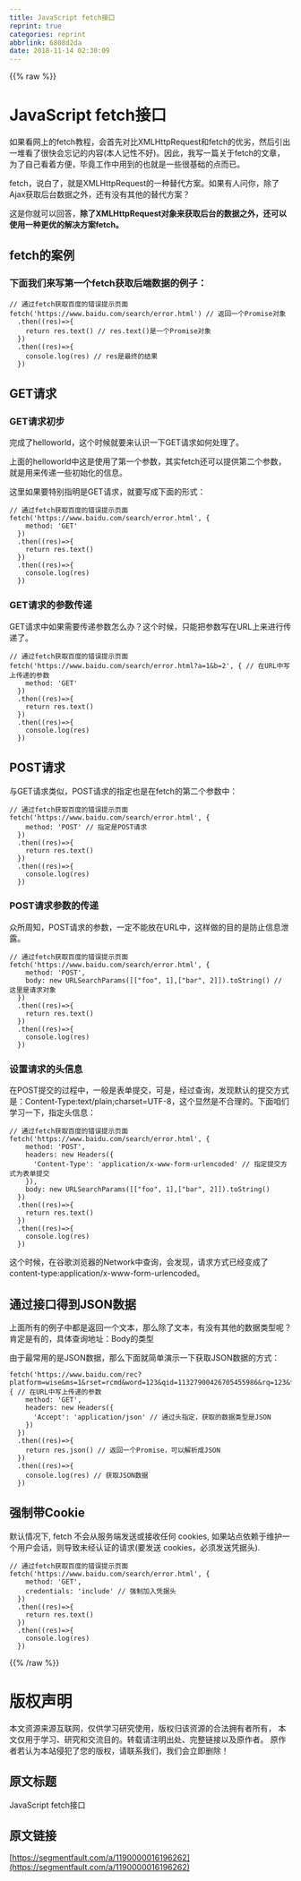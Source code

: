```yaml
---
title: JavaScript fetch接口
reprint: true
categories: reprint
abbrlink: 6808d2da
date: 2018-11-14 02:30:09
---
```


{{% raw %}}
<h1>JavaScript fetch&#x63A5;&#x53E3;</h1><p>&#x5982;&#x679C;&#x770B;&#x7F51;&#x4E0A;&#x7684;fetch&#x6559;&#x7A0B;&#xFF0C;&#x4F1A;&#x9996;&#x5148;&#x5BF9;&#x6BD4;XMLHttpRequest&#x548C;fetch&#x7684;&#x4F18;&#x52A3;&#xFF0C;&#x7136;&#x540E;&#x5F15;&#x51FA;&#x4E00;&#x5806;&#x770B;&#x4E86;&#x5F88;&#x5FEB;&#x4F1A;&#x5FD8;&#x8BB0;&#x7684;&#x5185;&#x5BB9;(&#x672C;&#x4EBA;&#x8BB0;&#x6027;&#x4E0D;&#x597D;)&#x3002;&#x56E0;&#x6B64;&#xFF0C;&#x6211;&#x5199;&#x4E00;&#x7BC7;&#x5173;&#x4E8E;fetch&#x7684;&#x6587;&#x7AE0;&#xFF0C;&#x4E3A;&#x4E86;&#x81EA;&#x5DF1;&#x770B;&#x7740;&#x65B9;&#x4FBF;&#xFF0C;&#x6BD5;&#x7ADF;&#x5DE5;&#x4F5C;&#x4E2D;&#x7528;&#x5230;&#x7684;&#x4E5F;&#x5C31;&#x662F;&#x4E00;&#x4E9B;&#x5F88;&#x57FA;&#x7840;&#x7684;&#x70B9;&#x800C;&#x5DF2;&#x3002;</p><p>fetch&#xFF0C;&#x8BF4;&#x767D;&#x4E86;&#xFF0C;&#x5C31;&#x662F;XMLHttpRequest&#x7684;&#x4E00;&#x79CD;&#x66FF;&#x4EE3;&#x65B9;&#x6848;&#x3002;&#x5982;&#x679C;&#x6709;&#x4EBA;&#x95EE;&#x4F60;&#xFF0C;&#x9664;&#x4E86;Ajax&#x83B7;&#x53D6;&#x540E;&#x53F0;&#x6570;&#x636E;&#x4E4B;&#x5916;&#xFF0C;&#x8FD8;&#x6709;&#x6CA1;&#x6709;&#x5176;&#x4ED6;&#x7684;&#x66FF;&#x4EE3;&#x65B9;&#x6848;&#xFF1F;</p><p>&#x8FD9;&#x662F;&#x4F60;&#x5C31;&#x53EF;&#x4EE5;&#x56DE;&#x7B54;&#xFF0C;<strong>&#x9664;&#x4E86;XMLHttpRequest&#x5BF9;&#x8C61;&#x6765;&#x83B7;&#x53D6;&#x540E;&#x53F0;&#x7684;&#x6570;&#x636E;&#x4E4B;&#x5916;&#xFF0C;&#x8FD8;&#x53EF;&#x4EE5;&#x4F7F;&#x7528;&#x4E00;&#x79CD;&#x66F4;&#x4F18;&#x7684;&#x89E3;&#x51B3;&#x65B9;&#x6848;fetch&#x3002;</strong></p><h2>fetch&#x7684;&#x6848;&#x4F8B;</h2><h3>&#x4E0B;&#x9762;&#x6211;&#x4EEC;&#x6765;&#x5199;&#x7B2C;&#x4E00;&#x4E2A;fetch&#x83B7;&#x53D6;&#x540E;&#x7AEF;&#x6570;&#x636E;&#x7684;&#x4F8B;&#x5B50;&#xFF1A;</h3><pre><code>// &#x901A;&#x8FC7;fetch&#x83B7;&#x53D6;&#x767E;&#x5EA6;&#x7684;&#x9519;&#x8BEF;&#x63D0;&#x793A;&#x9875;&#x9762;
fetch(&apos;https://www.baidu.com/search/error.html&apos;) // &#x8FD4;&#x56DE;&#x4E00;&#x4E2A;Promise&#x5BF9;&#x8C61;
  .then((res)=&gt;{
    return res.text() // res.text()&#x662F;&#x4E00;&#x4E2A;Promise&#x5BF9;&#x8C61;
  })
  .then((res)=&gt;{
    console.log(res) // res&#x662F;&#x6700;&#x7EC8;&#x7684;&#x7ED3;&#x679C;
  })
</code></pre><h2>GET&#x8BF7;&#x6C42;</h2><h3>GET&#x8BF7;&#x6C42;&#x521D;&#x6B65;</h3><p>&#x5B8C;&#x6210;&#x4E86;helloworld&#xFF0C;&#x8FD9;&#x4E2A;&#x65F6;&#x5019;&#x5C31;&#x8981;&#x6765;&#x8BA4;&#x8BC6;&#x4E00;&#x4E0B;GET&#x8BF7;&#x6C42;&#x5982;&#x4F55;&#x5904;&#x7406;&#x4E86;&#x3002;</p><p>&#x4E0A;&#x9762;&#x7684;helloworld&#x4E2D;&#x8FD9;&#x662F;&#x4F7F;&#x7528;&#x4E86;&#x7B2C;&#x4E00;&#x4E2A;&#x53C2;&#x6570;&#xFF0C;&#x5176;&#x5B9E;fetch&#x8FD8;&#x53EF;&#x4EE5;&#x63D0;&#x4F9B;&#x7B2C;&#x4E8C;&#x4E2A;&#x53C2;&#x6570;&#xFF0C;&#x5C31;&#x662F;&#x7528;&#x6765;&#x4F20;&#x9012;&#x4E00;&#x4E9B;&#x521D;&#x59CB;&#x5316;&#x7684;&#x4FE1;&#x606F;&#x3002;</p><p>&#x8FD9;&#x91CC;&#x5982;&#x679C;&#x8981;&#x7279;&#x522B;&#x6307;&#x660E;&#x662F;GET&#x8BF7;&#x6C42;&#xFF0C;&#x5C31;&#x8981;&#x5199;&#x6210;&#x4E0B;&#x9762;&#x7684;&#x5F62;&#x5F0F;&#xFF1A;</p><pre><code>// &#x901A;&#x8FC7;fetch&#x83B7;&#x53D6;&#x767E;&#x5EA6;&#x7684;&#x9519;&#x8BEF;&#x63D0;&#x793A;&#x9875;&#x9762;
fetch(&apos;https://www.baidu.com/search/error.html&apos;, {
    method: &apos;GET&apos;
  })
  .then((res)=&gt;{
    return res.text()
  })
  .then((res)=&gt;{
    console.log(res)
  })</code></pre><h3>GET&#x8BF7;&#x6C42;&#x7684;&#x53C2;&#x6570;&#x4F20;&#x9012;</h3><p>GET&#x8BF7;&#x6C42;&#x4E2D;&#x5982;&#x679C;&#x9700;&#x8981;&#x4F20;&#x9012;&#x53C2;&#x6570;&#x600E;&#x4E48;&#x529E;&#xFF1F;&#x8FD9;&#x4E2A;&#x65F6;&#x5019;&#xFF0C;&#x53EA;&#x80FD;&#x628A;&#x53C2;&#x6570;&#x5199;&#x5728;URL&#x4E0A;&#x6765;&#x8FDB;&#x884C;&#x4F20;&#x9012;&#x4E86;&#x3002;</p><pre><code>// &#x901A;&#x8FC7;fetch&#x83B7;&#x53D6;&#x767E;&#x5EA6;&#x7684;&#x9519;&#x8BEF;&#x63D0;&#x793A;&#x9875;&#x9762;
fetch(&apos;https://www.baidu.com/search/error.html?a=1&amp;b=2&apos;, { // &#x5728;URL&#x4E2D;&#x5199;&#x4E0A;&#x4F20;&#x9012;&#x7684;&#x53C2;&#x6570;
    method: &apos;GET&apos;
  })
  .then((res)=&gt;{
    return res.text()
  })
  .then((res)=&gt;{
    console.log(res)
  })</code></pre><h2>POST&#x8BF7;&#x6C42;</h2><p>&#x4E0E;GET&#x8BF7;&#x6C42;&#x7C7B;&#x4F3C;&#xFF0C;POST&#x8BF7;&#x6C42;&#x7684;&#x6307;&#x5B9A;&#x4E5F;&#x662F;&#x5728;fetch&#x7684;&#x7B2C;&#x4E8C;&#x4E2A;&#x53C2;&#x6570;&#x4E2D;&#xFF1A;</p><pre><code>// &#x901A;&#x8FC7;fetch&#x83B7;&#x53D6;&#x767E;&#x5EA6;&#x7684;&#x9519;&#x8BEF;&#x63D0;&#x793A;&#x9875;&#x9762;
fetch(&apos;https://www.baidu.com/search/error.html&apos;, {
    method: &apos;POST&apos; // &#x6307;&#x5B9A;&#x662F;POST&#x8BF7;&#x6C42;
  })
  .then((res)=&gt;{
    return res.text()
  })
  .then((res)=&gt;{
    console.log(res)
  })</code></pre><h3>POST&#x8BF7;&#x6C42;&#x53C2;&#x6570;&#x7684;&#x4F20;&#x9012;</h3><p>&#x4F17;&#x6240;&#x5468;&#x77E5;&#xFF0C;POST&#x8BF7;&#x6C42;&#x7684;&#x53C2;&#x6570;&#xFF0C;&#x4E00;&#x5B9A;&#x4E0D;&#x80FD;&#x653E;&#x5728;URL&#x4E2D;&#xFF0C;&#x8FD9;&#x6837;&#x505A;&#x7684;&#x76EE;&#x7684;&#x662F;&#x9632;&#x6B62;&#x4FE1;&#x606F;&#x6CC4;&#x9732;&#x3002;</p><pre><code>// &#x901A;&#x8FC7;fetch&#x83B7;&#x53D6;&#x767E;&#x5EA6;&#x7684;&#x9519;&#x8BEF;&#x63D0;&#x793A;&#x9875;&#x9762;
fetch(&apos;https://www.baidu.com/search/error.html&apos;, {
    method: &apos;POST&apos;,
    body: new URLSearchParams([[&quot;foo&quot;, 1],[&quot;bar&quot;, 2]]).toString() // &#x8FD9;&#x91CC;&#x662F;&#x8BF7;&#x6C42;&#x5BF9;&#x8C61;
  })
  .then((res)=&gt;{
    return res.text()
  })
  .then((res)=&gt;{
    console.log(res)
  })</code></pre><h3>&#x8BBE;&#x7F6E;&#x8BF7;&#x6C42;&#x7684;&#x5934;&#x4FE1;&#x606F;</h3><p>&#x5728;POST&#x63D0;&#x4EA4;&#x7684;&#x8FC7;&#x7A0B;&#x4E2D;&#xFF0C;&#x4E00;&#x822C;&#x662F;&#x8868;&#x5355;&#x63D0;&#x4EA4;&#xFF0C;&#x53EF;&#x662F;&#xFF0C;&#x7ECF;&#x8FC7;&#x67E5;&#x8BE2;&#xFF0C;&#x53D1;&#x73B0;&#x9ED8;&#x8BA4;&#x7684;&#x63D0;&#x4EA4;&#x65B9;&#x5F0F;&#x662F;&#xFF1A;Content-Type:text/plain;charset=UTF-8&#xFF0C;&#x8FD9;&#x4E2A;&#x663E;&#x7136;&#x662F;&#x4E0D;&#x5408;&#x7406;&#x7684;&#x3002;&#x4E0B;&#x9762;&#x54B1;&#x4EEC;&#x5B66;&#x4E60;&#x4E00;&#x4E0B;&#xFF0C;&#x6307;&#x5B9A;&#x5934;&#x4FE1;&#x606F;&#xFF1A;</p><pre><code>// &#x901A;&#x8FC7;fetch&#x83B7;&#x53D6;&#x767E;&#x5EA6;&#x7684;&#x9519;&#x8BEF;&#x63D0;&#x793A;&#x9875;&#x9762;
fetch(&apos;https://www.baidu.com/search/error.html&apos;, {
    method: &apos;POST&apos;,
    headers: new Headers({
      &apos;Content-Type&apos;: &apos;application/x-www-form-urlencoded&apos; // &#x6307;&#x5B9A;&#x63D0;&#x4EA4;&#x65B9;&#x5F0F;&#x4E3A;&#x8868;&#x5355;&#x63D0;&#x4EA4;
    }),
    body: new URLSearchParams([[&quot;foo&quot;, 1],[&quot;bar&quot;, 2]]).toString()
  })
  .then((res)=&gt;{
    return res.text()
  })
  .then((res)=&gt;{
    console.log(res)
  })</code></pre><p>&#x8FD9;&#x4E2A;&#x65F6;&#x5019;&#xFF0C;&#x5728;&#x8C37;&#x6B4C;&#x6D4F;&#x89C8;&#x5668;&#x7684;Network&#x4E2D;&#x67E5;&#x8BE2;&#xFF0C;&#x4F1A;&#x53D1;&#x73B0;&#xFF0C;&#x8BF7;&#x6C42;&#x65B9;&#x5F0F;&#x5DF2;&#x7ECF;&#x53D8;&#x6210;&#x4E86;content-type:application/x-www-form-urlencoded&#x3002;</p><h2>&#x901A;&#x8FC7;&#x63A5;&#x53E3;&#x5F97;&#x5230;JSON&#x6570;&#x636E;</h2><p>&#x4E0A;&#x9762;&#x6240;&#x6709;&#x7684;&#x4F8B;&#x5B50;&#x4E2D;&#x90FD;&#x662F;&#x8FD4;&#x56DE;&#x4E00;&#x4E2A;&#x6587;&#x672C;&#xFF0C;&#x90A3;&#x4E48;&#x9664;&#x4E86;&#x6587;&#x672C;&#xFF0C;&#x6709;&#x6CA1;&#x6709;&#x5176;&#x4ED6;&#x7684;&#x6570;&#x636E;&#x7C7B;&#x578B;&#x5462;&#xFF1F;&#x80AF;&#x5B9A;&#x662F;&#x6709;&#x7684;&#xFF0C;&#x5177;&#x4F53;&#x67E5;&#x8BE2;&#x5730;&#x5740;&#xFF1A;Body&#x7684;&#x7C7B;&#x578B;</p><p>&#x7531;&#x4E8E;&#x6700;&#x5E38;&#x7528;&#x7684;&#x662F;JSON&#x6570;&#x636E;&#xFF0C;&#x90A3;&#x4E48;&#x4E0B;&#x9762;&#x5C31;&#x7B80;&#x5355;&#x6F14;&#x793A;&#x4E00;&#x4E0B;&#x83B7;&#x53D6;JSON&#x6570;&#x636E;&#x7684;&#x65B9;&#x5F0F;&#xFF1A;</p><pre><code>fetch(&apos;https://www.baidu.com/rec?platform=wise&amp;ms=1&amp;rset=rcmd&amp;word=123&amp;qid=11327900426705455986&amp;rq=123&amp;from=844b&amp;baiduid=A1D0B88941B30028C375C79CE5AC2E5E%3AFG%3D1&amp;tn=&amp;clientWidth=375&amp;t=1506826017369&amp;r=8255&apos;, { // &#x5728;URL&#x4E2D;&#x5199;&#x4E0A;&#x4F20;&#x9012;&#x7684;&#x53C2;&#x6570;
    method: &apos;GET&apos;,
    headers: new Headers({
      &apos;Accept&apos;: &apos;application/json&apos; // &#x901A;&#x8FC7;&#x5934;&#x6307;&#x5B9A;&#xFF0C;&#x83B7;&#x53D6;&#x7684;&#x6570;&#x636E;&#x7C7B;&#x578B;&#x662F;JSON
    })
  })
  .then((res)=&gt;{
    return res.json() // &#x8FD4;&#x56DE;&#x4E00;&#x4E2A;Promise&#xFF0C;&#x53EF;&#x4EE5;&#x89E3;&#x6790;&#x6210;JSON
  })
  .then((res)=&gt;{
    console.log(res) // &#x83B7;&#x53D6;JSON&#x6570;&#x636E;
  })</code></pre><h2>&#x5F3A;&#x5236;&#x5E26;Cookie</h2><p>&#x9ED8;&#x8BA4;&#x60C5;&#x51B5;&#x4E0B;, fetch &#x4E0D;&#x4F1A;&#x4ECE;&#x670D;&#x52A1;&#x7AEF;&#x53D1;&#x9001;&#x6216;&#x63A5;&#x6536;&#x4EFB;&#x4F55; cookies, &#x5982;&#x679C;&#x7AD9;&#x70B9;&#x4F9D;&#x8D56;&#x4E8E;&#x7EF4;&#x62A4;&#x4E00;&#x4E2A;&#x7528;&#x6237;&#x4F1A;&#x8BDD;&#xFF0C;&#x5219;&#x5BFC;&#x81F4;&#x672A;&#x7ECF;&#x8BA4;&#x8BC1;&#x7684;&#x8BF7;&#x6C42;(&#x8981;&#x53D1;&#x9001; cookies&#xFF0C;&#x5FC5;&#x987B;&#x53D1;&#x9001;&#x51ED;&#x636E;&#x5934;).</p><pre><code>// &#x901A;&#x8FC7;fetch&#x83B7;&#x53D6;&#x767E;&#x5EA6;&#x7684;&#x9519;&#x8BEF;&#x63D0;&#x793A;&#x9875;&#x9762;
fetch(&apos;https://www.baidu.com/search/error.html&apos;, {
    method: &apos;GET&apos;,
    credentials: &apos;include&apos; // &#x5F3A;&#x5236;&#x52A0;&#x5165;&#x51ED;&#x636E;&#x5934;
  })
  .then((res)=&gt;{
    return res.text()
  })
  .then((res)=&gt;{
    console.log(res)
  })</code></pre>
{{% /raw %}}

# 版权声明
本文资源来源互联网，仅供学习研究使用，版权归该资源的合法拥有者所有，
本文仅用于学习、研究和交流目的。转载请注明出处、完整链接以及原作者。
原作者若认为本站侵犯了您的版权，请联系我们，我们会立即删除！

## 原文标题
JavaScript fetch接口

## 原文链接
[https://segmentfault.com/a/1190000016196262](https://segmentfault.com/a/1190000016196262)

